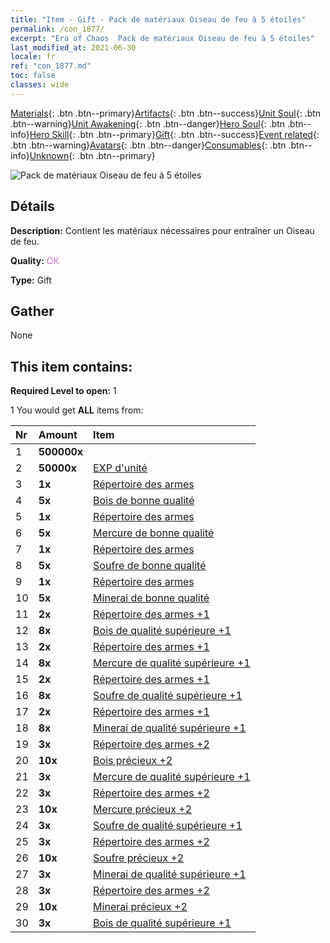 ```yaml
---
title: "Item - Gift - Pack de matériaux Oiseau de feu à 5 étoiles"
permalink: /con_1877/
excerpt: "Era of Chaos  Pack de matériaux Oiseau de feu à 5 étoiles"
last_modified_at: 2021-06-30
locale: fr
ref: "con_1877.md"
toc: false
classes: wide
---
```

 [Materials](/ItemsFR/){: .btn .btn--primary}[Artifacts](/ItemsFR/Artifacts/){: .btn .btn--success}[Unit Soul](/ItemsFR/UnitSoul/){: .btn .btn--warning}[Unit Awakening](/ItemsFR/UnitAwakening/){: .btn .btn--danger}[Hero Soul](/ItemsFR/HeroSoul/){: .btn .btn--info}[Hero Skill](/ItemsFR/HeroSkill/){: .btn .btn--primary}[Gift](/ItemsFR/Gift/){: .btn .btn--success}[Event related](/ItemsFR/Events/){: .btn .btn--warning}[Avatars](/ItemsFR/Avatars/){: .btn .btn--danger}[Consumables](/ItemsFR/Consumables/){: .btn .btn--info}[Unknown](/ItemsFR/Unknown/){: .btn .btn--primary}

 ![Pack de matériaux Oiseau de feu à 5 étoiles](/images/t/i_907500.png)

## Détails
 **Description:** Contient les matériaux nécessaires pour entraîner un Oiseau de feu.

 **Quality:** <span style="color: #DA70D6">OK</span>

 **Type:** Gift

## Gather

  None

## This item contains:

 **Required Level to open:** 1

 1 You would get **ALL** items  from:

  | Nr | Amount |     Item    |
  |:---|:-------|:------------|
  | 1 |  **500000x** | <i class="fas fa-coins"/> |  | 
  | 2 |  **50000x** | [EXP d'unité](/ItemsFR/con_902/) |  | 
  | 3 |  **1x** | [Répertoire des armes](/ItemsFR/mat_18/) |  | 
  | 4 |  **5x** | [Bois de bonne qualité](/ItemsFR/mat_13/) |  | 
  | 5 |  **1x** | [Répertoire des armes](/ItemsFR/mat_18/) |  | 
  | 6 |  **5x** | [Mercure de bonne qualité](/ItemsFR/mat_14/) |  | 
  | 7 |  **1x** | [Répertoire des armes](/ItemsFR/mat_18/) |  | 
  | 8 |  **5x** | [Soufre de bonne qualité](/ItemsFR/mat_15/) |  | 
  | 9 |  **1x** | [Répertoire des armes](/ItemsFR/mat_18/) |  | 
  | 10 |  **5x** | [Minerai de bonne qualité](/ItemsFR/mat_12/) |  | 
  | 11 |  **2x** | [Répertoire des armes +1](/ItemsFR/mat_25/) |  | 
  | 12 |  **8x** | [Bois de qualité supérieure +1](/ItemsFR/mat_20/) |  | 
  | 13 |  **2x** | [Répertoire des armes +1](/ItemsFR/mat_25/) |  | 
  | 14 |  **8x** | [Mercure de qualité supérieure +1](/ItemsFR/mat_21/) |  | 
  | 15 |  **2x** | [Répertoire des armes +1](/ItemsFR/mat_25/) |  | 
  | 16 |  **8x** | [Soufre de qualité supérieure +1](/ItemsFR/mat_22/) |  | 
  | 17 |  **2x** | [Répertoire des armes +1](/ItemsFR/mat_25/) |  | 
  | 18 |  **8x** | [Minerai de qualité supérieure +1](/ItemsFR/mat_19/) |  | 
  | 19 |  **3x** | [Répertoire des armes +2](/ItemsFR/mat_32/) |  | 
  | 20 |  **10x** | [Bois précieux +2](/ItemsFR/mat_27/) |  | 
  | 21 |  **3x** | [Mercure de qualité supérieure +1](/ItemsFR/mat_21/) |  | 
  | 22 |  **3x** | [Répertoire des armes +2](/ItemsFR/mat_32/) |  | 
  | 23 |  **10x** | [Mercure précieux +2](/ItemsFR/mat_28/) |  | 
  | 24 |  **3x** | [Soufre de qualité supérieure +1](/ItemsFR/mat_22/) |  | 
  | 25 |  **3x** | [Répertoire des armes +2](/ItemsFR/mat_32/) |  | 
  | 26 |  **10x** | [Soufre précieux +2](/ItemsFR/mat_29/) |  | 
  | 27 |  **3x** | [Minerai de qualité supérieure +1](/ItemsFR/mat_19/) |  | 
  | 28 |  **3x** | [Répertoire des armes +2](/ItemsFR/mat_32/) |  | 
  | 29 |  **10x** | [Minerai précieux +2](/ItemsFR/mat_26/) |  | 
  | 30 |  **3x** | [Bois de qualité supérieure +1](/ItemsFR/mat_20/) |  | 

